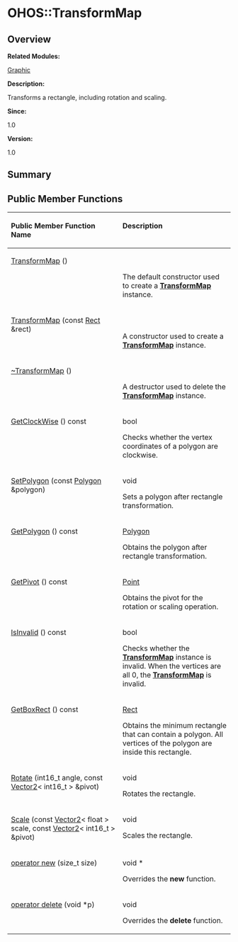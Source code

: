 # OHOS::TransformMap<a name="ZH-CN_TOPIC_0000001055078173"></a>

## **Overview**<a name="section2039282623093536"></a>

**Related Modules:**

[Graphic](Graphic.md)

**Description:**

Transforms a rectangle, including rotation and scaling. 

**Since:**

1.0

**Version:**

1.0

## **Summary**<a name="section149753405093536"></a>

## Public Member Functions<a name="pub-methods"></a>

<a name="table90261561093536"></a>
<table><thead align="left"><tr id="row786559664093536"><th class="cellrowborder" valign="top" width="50%" id="mcps1.1.3.1.1"><p id="p766411597093536"><a name="p766411597093536"></a><a name="p766411597093536"></a>Public Member Function Name</p>
</th>
<th class="cellrowborder" valign="top" width="50%" id="mcps1.1.3.1.2"><p id="p321783625093536"><a name="p321783625093536"></a><a name="p321783625093536"></a>Description</p>
</th>
</tr>
</thead>
<tbody><tr id="row1140734949093536"><td class="cellrowborder" valign="top" width="50%" headers="mcps1.1.3.1.1 "><p id="p1892610317093536"><a name="p1892610317093536"></a><a name="p1892610317093536"></a><a href="Graphic.md#ga3b20453b0a161da3a1a761fd75da9975">TransformMap</a> ()</p>
</td>
<td class="cellrowborder" valign="top" width="50%" headers="mcps1.1.3.1.2 "><p id="p2113630354093536"><a name="p2113630354093536"></a><a name="p2113630354093536"></a>&nbsp;</p>
<p id="p612429939093536"><a name="p612429939093536"></a><a name="p612429939093536"></a>The default constructor used to create a <strong id="b1152088952093536"><a name="b1152088952093536"></a><a name="b1152088952093536"></a><a href="OHOS-TransformMap.md">TransformMap</a></strong> instance. </p>
</td>
</tr>
<tr id="row1789232873093536"><td class="cellrowborder" valign="top" width="50%" headers="mcps1.1.3.1.1 "><p id="p1256081698093536"><a name="p1256081698093536"></a><a name="p1256081698093536"></a><a href="Graphic.md#ga84f0243719d4b43d0ee3a22e74c165bb">TransformMap</a> (const <a href="OHOS-Rect.md">Rect</a> &amp;rect)</p>
</td>
<td class="cellrowborder" valign="top" width="50%" headers="mcps1.1.3.1.2 "><p id="p531079564093536"><a name="p531079564093536"></a><a name="p531079564093536"></a>&nbsp;</p>
<p id="p410833077093536"><a name="p410833077093536"></a><a name="p410833077093536"></a>A constructor used to create a <strong id="b316926269093536"><a name="b316926269093536"></a><a name="b316926269093536"></a><a href="OHOS-TransformMap.md">TransformMap</a></strong> instance. </p>
</td>
</tr>
<tr id="row382772980093536"><td class="cellrowborder" valign="top" width="50%" headers="mcps1.1.3.1.1 "><p id="p1419412009093536"><a name="p1419412009093536"></a><a name="p1419412009093536"></a><a href="Graphic.md#gaaa46c8a5a343df76b418423a9f2344ba">~TransformMap</a> ()</p>
</td>
<td class="cellrowborder" valign="top" width="50%" headers="mcps1.1.3.1.2 "><p id="p937606103093536"><a name="p937606103093536"></a><a name="p937606103093536"></a>&nbsp;</p>
<p id="p1522915625093536"><a name="p1522915625093536"></a><a name="p1522915625093536"></a>A destructor used to delete the <strong id="b1362356321093536"><a name="b1362356321093536"></a><a name="b1362356321093536"></a><a href="OHOS-TransformMap.md">TransformMap</a></strong> instance. </p>
</td>
</tr>
<tr id="row761130703093536"><td class="cellrowborder" valign="top" width="50%" headers="mcps1.1.3.1.1 "><p id="p494061972093536"><a name="p494061972093536"></a><a name="p494061972093536"></a><a href="Graphic.md#ga6a50a29fe85e89c6d4445822c7a2946b">GetClockWise</a> () const</p>
</td>
<td class="cellrowborder" valign="top" width="50%" headers="mcps1.1.3.1.2 "><p id="p564713395093536"><a name="p564713395093536"></a><a name="p564713395093536"></a>bool&nbsp;</p>
<p id="p693819140093536"><a name="p693819140093536"></a><a name="p693819140093536"></a>Checks whether the vertex coordinates of a polygon are clockwise. </p>
</td>
</tr>
<tr id="row1335714563093536"><td class="cellrowborder" valign="top" width="50%" headers="mcps1.1.3.1.1 "><p id="p1962943192093536"><a name="p1962943192093536"></a><a name="p1962943192093536"></a><a href="Graphic.md#gaaf0b94adde30d2ee1f3c82ef5d8c60c9">SetPolygon</a> (const <a href="OHOS-Polygon.md">Polygon</a> &amp;polygon)</p>
</td>
<td class="cellrowborder" valign="top" width="50%" headers="mcps1.1.3.1.2 "><p id="p1368740630093536"><a name="p1368740630093536"></a><a name="p1368740630093536"></a>void&nbsp;</p>
<p id="p712668427093536"><a name="p712668427093536"></a><a name="p712668427093536"></a>Sets a polygon after rectangle transformation. </p>
</td>
</tr>
<tr id="row22896046093536"><td class="cellrowborder" valign="top" width="50%" headers="mcps1.1.3.1.1 "><p id="p1605283987093536"><a name="p1605283987093536"></a><a name="p1605283987093536"></a><a href="Graphic.md#ga84f8d315da89e7aae7bf29478dbb51df">GetPolygon</a> () const</p>
</td>
<td class="cellrowborder" valign="top" width="50%" headers="mcps1.1.3.1.2 "><p id="p1485121801093536"><a name="p1485121801093536"></a><a name="p1485121801093536"></a><a href="OHOS-Polygon.md">Polygon</a>&nbsp;</p>
<p id="p1504649769093536"><a name="p1504649769093536"></a><a name="p1504649769093536"></a>Obtains the polygon after rectangle transformation. </p>
</td>
</tr>
<tr id="row777570769093536"><td class="cellrowborder" valign="top" width="50%" headers="mcps1.1.3.1.1 "><p id="p976998877093536"><a name="p976998877093536"></a><a name="p976998877093536"></a><a href="Graphic.md#ga8a44fb7a813f5f183307191e96e18670">GetPivot</a> () const</p>
</td>
<td class="cellrowborder" valign="top" width="50%" headers="mcps1.1.3.1.2 "><p id="p1490256744093536"><a name="p1490256744093536"></a><a name="p1490256744093536"></a><a href="OHOS-Point.md">Point</a>&nbsp;</p>
<p id="p1533203905093536"><a name="p1533203905093536"></a><a name="p1533203905093536"></a>Obtains the pivot for the rotation or scaling operation. </p>
</td>
</tr>
<tr id="row1340952182093536"><td class="cellrowborder" valign="top" width="50%" headers="mcps1.1.3.1.1 "><p id="p1795634485093536"><a name="p1795634485093536"></a><a name="p1795634485093536"></a><a href="Graphic.md#ga84ec8032b9c8a4121c7464e6c14c7d01">IsInvalid</a> () const</p>
</td>
<td class="cellrowborder" valign="top" width="50%" headers="mcps1.1.3.1.2 "><p id="p1430759702093536"><a name="p1430759702093536"></a><a name="p1430759702093536"></a>bool&nbsp;</p>
<p id="p1967151767093536"><a name="p1967151767093536"></a><a name="p1967151767093536"></a>Checks whether the <strong id="b486608471093536"><a name="b486608471093536"></a><a name="b486608471093536"></a><a href="OHOS-TransformMap.md">TransformMap</a></strong> instance is invalid. When the vertices are all 0, the <strong id="b169073200093536"><a name="b169073200093536"></a><a name="b169073200093536"></a><a href="OHOS-TransformMap.md">TransformMap</a></strong> is invalid. </p>
</td>
</tr>
<tr id="row1165428047093536"><td class="cellrowborder" valign="top" width="50%" headers="mcps1.1.3.1.1 "><p id="p483038864093536"><a name="p483038864093536"></a><a name="p483038864093536"></a><a href="Graphic.md#gaa2d8a5d822e40757f98c2a2820efed99">GetBoxRect</a> () const</p>
</td>
<td class="cellrowborder" valign="top" width="50%" headers="mcps1.1.3.1.2 "><p id="p122438578093536"><a name="p122438578093536"></a><a name="p122438578093536"></a><a href="OHOS-Rect.md">Rect</a>&nbsp;</p>
<p id="p1345600277093536"><a name="p1345600277093536"></a><a name="p1345600277093536"></a>Obtains the minimum rectangle that can contain a polygon. All vertices of the polygon are inside this rectangle. </p>
</td>
</tr>
<tr id="row1546785019093536"><td class="cellrowborder" valign="top" width="50%" headers="mcps1.1.3.1.1 "><p id="p492898367093536"><a name="p492898367093536"></a><a name="p492898367093536"></a><a href="Graphic.md#gaea4c507789bf4c27daef3e81176c656d">Rotate</a> (int16_t angle, const <a href="OHOS-Vector2-T.md">Vector2</a>&lt; int16_t &gt; &amp;pivot)</p>
</td>
<td class="cellrowborder" valign="top" width="50%" headers="mcps1.1.3.1.2 "><p id="p1397480407093536"><a name="p1397480407093536"></a><a name="p1397480407093536"></a>void&nbsp;</p>
<p id="p191331300093536"><a name="p191331300093536"></a><a name="p191331300093536"></a>Rotates the rectangle. </p>
</td>
</tr>
<tr id="row1299470559093536"><td class="cellrowborder" valign="top" width="50%" headers="mcps1.1.3.1.1 "><p id="p1490385937093536"><a name="p1490385937093536"></a><a name="p1490385937093536"></a><a href="Graphic.md#gae9344b31226a5a35035ccb845bf9cff2">Scale</a> (const <a href="OHOS-Vector2-T.md">Vector2</a>&lt; float &gt; scale, const <a href="OHOS-Vector2-T.md">Vector2</a>&lt; int16_t &gt; &amp;pivot)</p>
</td>
<td class="cellrowborder" valign="top" width="50%" headers="mcps1.1.3.1.2 "><p id="p1639526998093536"><a name="p1639526998093536"></a><a name="p1639526998093536"></a>void&nbsp;</p>
<p id="p1217696209093536"><a name="p1217696209093536"></a><a name="p1217696209093536"></a>Scales the rectangle. </p>
</td>
</tr>
<tr id="row669334977093536"><td class="cellrowborder" valign="top" width="50%" headers="mcps1.1.3.1.1 "><p id="p168302821093536"><a name="p168302821093536"></a><a name="p168302821093536"></a><a href="Graphic.md#ga4854963aa969ee20a6cd174a70f5cd23">operator new</a> (size_t size)</p>
</td>
<td class="cellrowborder" valign="top" width="50%" headers="mcps1.1.3.1.2 "><p id="p114957657093536"><a name="p114957657093536"></a><a name="p114957657093536"></a>void *&nbsp;</p>
<p id="p774492048093536"><a name="p774492048093536"></a><a name="p774492048093536"></a>Overrides the <strong id="b2006476113093536"><a name="b2006476113093536"></a><a name="b2006476113093536"></a>new</strong> function. </p>
</td>
</tr>
<tr id="row1332274488093536"><td class="cellrowborder" valign="top" width="50%" headers="mcps1.1.3.1.1 "><p id="p205003669093536"><a name="p205003669093536"></a><a name="p205003669093536"></a><a href="Graphic.md#gadf1997a0f56ac2b220e7f0f8e8e0a6ef">operator delete</a> (void *p)</p>
</td>
<td class="cellrowborder" valign="top" width="50%" headers="mcps1.1.3.1.2 "><p id="p848825188093536"><a name="p848825188093536"></a><a name="p848825188093536"></a>void&nbsp;</p>
<p id="p1694128117093536"><a name="p1694128117093536"></a><a name="p1694128117093536"></a>Overrides the <strong id="b1177021182093536"><a name="b1177021182093536"></a><a name="b1177021182093536"></a>delete</strong> function. </p>
</td>
</tr>
</tbody>
</table>

